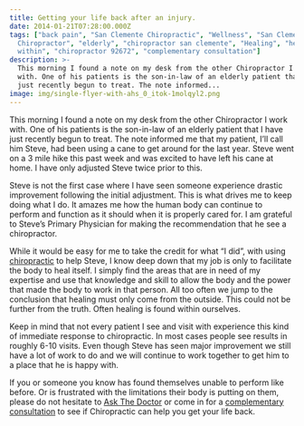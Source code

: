 ```yaml
---
title: Getting your life back after an injury.
date: 2014-01-21T07:28:00.000Z
tags: ["back pain", "San Clemente Chiropractic", "Wellness", "San Clemente
  Chiropractor", "elderly", "chiropractor san clemente", "Healing", "healing from
  within", "chiropractor 92672", "complementary consultation"]
description: >-
  This morning I found a note on my desk from the other Chiropractor I work
  with. One of his patients is the son-in-law of an elderly patient that I have
  just recently begun to treat. The note informed...
image: img/single-flyer-with-ahs_0_itok-1molqyl2.png
---
```

This morning I found a note on my desk from the other Chiropractor I work with. One of his patients is the son-in-law of an elderly patient that I have just recently begun to treat. The note informed me that my patient, I’ll call him Steve, had been using a cane to get around for the last year. Steve went on a 3 mile hike this past week and was excited to have left his cane at home. I have only adjusted Steve twice prior to this.

Steve is not the first case where I have seen someone experience drastic improvement following the initial adjustment. This is what drives me to keep doing what I do. It amazes me how the human body can continue to perform and function as it should when it is properly cared for. I am grateful to Steve’s Primary Physician for making the recommendation that he see a chiropractor.

While it would be easy for me to take the credit for what “I did”, with using [chiropractic](../index.html "San Clemente Chiropractic") to help Steve, I know deep down that my job is only to facilitate the body to heal itself. I simply find the areas that are in need of my expertise and use that knowledge and skill to allow the body and the power that made the body to work in that person. All too often we jump to the conclusion that healing must only come from the outside. This could not be further from the truth. Often healing is found within ourselves.

Keep in mind that not every patient I see and visit with experience this kind of immediate response to chiropractic. In most cases people see results in roughly 6-10 visits. Even though Steve has seen major improvement we still have a lot of work to do and we will continue to work together to get him to a place that he is happy with.

If you or someone you know has found themselves unable to perform like before. Or is frustrated with the limitations their body is putting on them, please do not hesitate to [](<>)[Ask The Doctor](../ask-doctor.html "Ask the Doctor") or come in for a[](<>) [complementary consultation](../index.html "complementary consultation") to see if Chiropractic can help you get your life back.